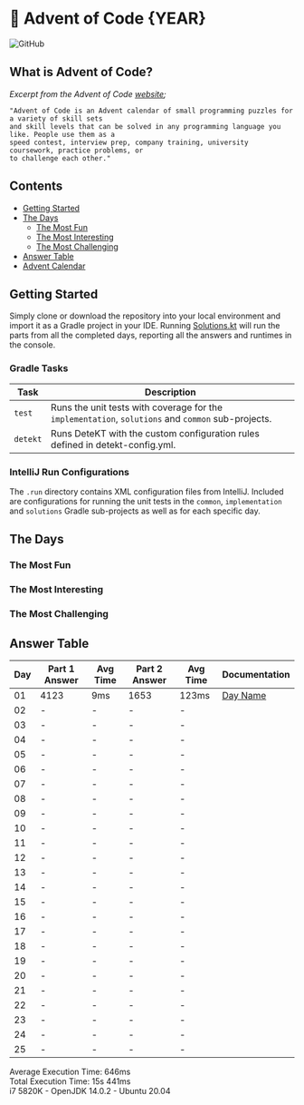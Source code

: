 # :christmas_tree: Advent of Code {YEAR}

![GitHub](https://img.shields.io/badge/stars-00%2F50-yellow)

## What is Advent of Code?

_Excerpt from the Advent of Code [website](https://adventofcode.com/2020/about);_

    "Advent of Code is an Advent calendar of small programming puzzles for a variety of skill sets
    and skill levels that can be solved in any programming language you like. People use them as a
    speed contest, interview prep, company training, university coursework, practice problems, or
    to challenge each other."

## Contents
* [Getting Started](#getting-started)
* [The Days](#the-days)
    * [The Most Fun](#the-most-fun)
    * [The Most Interesting](#the-most-interesting)
    * [The Most Challenging](#the-most-challenging)
* [Answer Table](#answer-table)
* [Advent Calendar](#advent-calendar)

## Getting Started
Simply clone or download the repository into your local environment and import it as a Gradle project in your IDE.
Running [Solutions.kt](https://git.io/JII6v) will run the parts from all the completed days, reporting all the
answers and runtimes in the console.

### Gradle Tasks
| Task      | Description                                                                                        |
|-----------|----------------------------------------------------------------------------------------------------|
| `test`    | Runs the unit tests with coverage for the `implementation`, `solutions` and `common` sub-projects. |
| `detekt`  | Runs DeteKT with the custom configuration rules defined in detekt-config.yml.                      |

### IntelliJ Run Configurations
The `.run` directory contains XML configuration files from IntelliJ. Included are configurations for running the unit
tests in the `common`, `implementation` and `solutions` Gradle sub-projects as well as for each specific day.

## The Days

### The Most Fun
### The Most Interesting
### The Most Challenging

## Answer Table

| Day | Part 1 Answer | Avg Time | Part 2 Answer | Avg Time | Documentation            |
|-----|---------------|----------|---------------|----------|--------------------------|
| 01  | 4123          | 9ms      | 1653          | 123ms    | [Day Name](docs/DAY1.MD) |
| 02  | -             | -        | -             | -        | [](docs/DAY2.MD)         |
| 03  | -             | -        | -             | -        | [](docs/DAY3.MD)         |
| 04  | -             | -        | -             | -        | [](docs/DAY4.MD)         |
| 05  | -             | -        | -             | -        | [](docs/DAY5.MD)         |
| 06  | -             | -        | -             | -        | [](docs/DAY6.MD)         |
| 07  | -             | -        | -             | -        | [](docs/DAY7.MD)         |
| 08  | -             | -        | -             | -        | [](docs/DAY8.MD)         |
| 09  | -             | -        | -             | -        | [](docs/DAY9.MD)         |
| 10  | -             | -        | -             | -        | [](docs/DAY10.MD)        |
| 11  | -             | -        | -             | -        | [](docs/DAY11.MD)        |
| 12  | -             | -        | -             | -        | [](docs/DAY12.MD)        |
| 13  | -             | -        | -             | -        | [](docs/DAY13.MD)        |
| 14  | -             | -        | -             | -        | [](docs/DAY14.MD)        |
| 15  | -             | -        | -             | -        | [](docs/DAY15.MD)        |
| 16  | -             | -        | -             | -        | [](docs/DAY16.MD)        |
| 17  | -             | -        | -             | -        | [](docs/DAY17.MD)        |
| 18  | -             | -        | -             | -        | [](docs/DAY18.MD)        |
| 19  | -             | -        | -             | -        | [](docs/DAY19.MD)        |
| 20  | -             | -        | -             | -        | [](docs/DAY20.MD)        |
| 21  | -             | -        | -             | -        | [](docs/DAY21.MD)        |
| 22  | -             | -        | -             | -        | [](docs/DAY22.MD)        |
| 23  | -             | -        | -             | -        | [](docs/DAY23.MD)        |
| 24  | -             | -        | -             | -        | [](docs/DAY24.MD)        |
| 25  | -             | -        | -             | -        | [](docs/DAY25.MD)        |

Average Execution Time: 646ms \
Total Execution Time: 15s 441ms \
i7 5820K - OpenJDK 14.0.2 - Ubuntu 20.04
